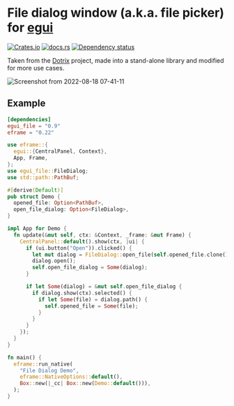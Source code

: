 # File dialog window (a.k.a. file picker) for [egui](https://github.com/emilk/egui)

[![Crates.io](https://img.shields.io/crates/v/egui_file)](https://crates.io/crates/egui_file)
[![docs.rs](https://img.shields.io/badge/docs-website-blue)](https://docs.rs/egui_file)
[![Dependency status](https://deps.rs/repo/github/Barugon/egui_file/status.svg)](https://deps.rs/repo/github/Barugon/egui_file)

Taken from the [Dotrix](https://github.com/lowenware/dotrix) project, made into a stand-alone library and modified for more use cases.

![Screenshot from 2022-08-18 07-41-11](https://user-images.githubusercontent.com/16503728/185423412-32cd1b6d-0c2e-48e9-bc08-77c7278d2f1e.png)

## Example

````toml
[dependencies]
egui_file = "0.9"
eframe = "0.22"
````

````rust
use eframe::{
  egui::{CentralPanel, Context},
  App, Frame,
};
use egui_file::FileDialog;
use std::path::PathBuf;

#[derive(Default)]
pub struct Demo {
  opened_file: Option<PathBuf>,
  open_file_dialog: Option<FileDialog>,
}

impl App for Demo {
  fn update(&mut self, ctx: &Context, _frame: &mut Frame) {
    CentralPanel::default().show(ctx, |ui| {
      if (ui.button("Open")).clicked() {
        let mut dialog = FileDialog::open_file(self.opened_file.clone());
        dialog.open();
        self.open_file_dialog = Some(dialog);
      }

      if let Some(dialog) = &mut self.open_file_dialog {
        if dialog.show(ctx).selected() {
          if let Some(file) = dialog.path() {
            self.opened_file = Some(file);
          }
        }
      }
    });
  }
}

fn main() {
  eframe::run_native(
    "File Dialog Demo",
    eframe::NativeOptions::default(),
    Box::new(|_cc| Box::new(Demo::default())),
  );
}
````
